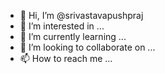 - 👋 Hi, I’m @srivastavapushpraj
- 👀 I’m interested in ...
- 🌱 I’m currently learning ...
- 💞️ I’m looking to collaborate on ...
- 📫 How to reach me ...

<!---
srivastavapushpraj/srivastavapushpraj is a ✨ special ✨ repository because its `README.md` (this file) appears on your GitHub profile.
You can click the Preview link to take a look at your changes.
--->
